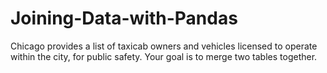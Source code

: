 # Joining-Data-with-Pandas
Chicago provides a list of taxicab owners and vehicles licensed to operate within the city, for public safety. Your goal is to merge two tables together.
